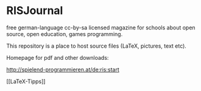RISJournal
==========

free german-language cc-by-sa licensed magazine for schools about open source, open education, games programming.

This repository is a place to host source files (LaTeX, pictures, text etc).

Homepage for pdf and other downloads:

http://spielend-programmieren.at/de:ris:start


[[LaTeX-Tipps]]
